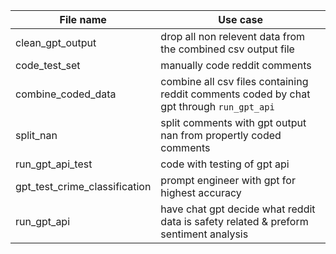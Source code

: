  File name    | Use case |
| -------- | ------- |
| clean_gpt_output | drop all non relevent data from the combined csv output file |
| code_test_set | manually code reddit comments     |
| combine_coded_data | combine all csv files containing reddit comments coded by chat gpt through `run_gpt_api` |
| split_nan | split comments with gpt output nan from propertly coded comments    |
| run_gpt_api_test | code with testing of gpt api   |
| gpt_test_crime_classification | prompt engineer with gpt for highest accuracy |
| run_gpt_api | have chat gpt decide what reddit data is safety related & preform sentiment analysis    |
